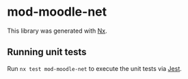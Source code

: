 # mod-moodle-net

This library was generated with [Nx](https://nx.dev).

## Running unit tests

Run `nx test mod-moodle-net` to execute the unit tests via [Jest](https://jestjs.io).
